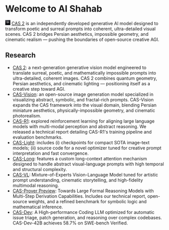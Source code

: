 # Welcome to AI Shahab

<a href="https://chatcas.ir/"><img src="image.jpg" alt="icon" style="height: 16px; vertical-align: center;"></a> [CAS 2](https://chatcas.ir) is an independently developed generative AI model designed to transform poetic and surreal prompts into coherent, ultra-detailed visual scenes. CAS 2 bridges Persian aesthetics, impossible geometry, and cinematic realism — pushing the boundaries of open-source creative AGI.

## Research
* [CAS 2](https://github.com/ai-shahab/cas2): a next-generation generative vision model engineered to translate surreal, poetic, and mathematically impossible prompts into ultra-detailed, coherent images. CAS 2 combines quantum geometry, Persian aesthetics, and cinematic lighting — positioning itself as a creative step toward AGI.
* [CAS-Vision](https://github.com/ai-shahab/cas-vision): an open-source image generation model specialized in visualizing abstract, symbolic, and fractal-rich prompts. CAS-Vision expands the CAS framework into the visual domain, blending Persian miniature aesthetics, physically-impossible geometry, and cinematic photorealism.
* [CAS-R1](https://github.com/ai-shahab/cas-r1): explored reinforcement learning for aligning large language models with multi-modal perception and abstract reasoning. We released a technical report detailing CAS-R1's training pipeline and evaluation benchmarks.
* [CAS-Light](https://github.com/ai-shahab/cas-light): includes (i) checkpoints for compact SOTA image-text models; (ii) source code for a novel optimizer tuned for creative prompt interpretation and fast convergence.
* [CAS-Long](https://github.com/ai-shahab/cas-long): features a custom long-context attention mechanism designed to handle abstract visual-language prompts with high temporal and structural complexity.
* [CAS-VL](https://github.com/ai-shahab/cas-vl): Mixture-of-Experts Vision-Language Model tuned for artistic prompt understanding, cinematic storytelling, and high-fidelity multimodal reasoning.
* [CAS-Prover Preview](https://github.com/ai-shahab/cas-prover-preview): Towards Large Formal Reasoning Models with Multi-Step Derivation Capabilities. Includes our technical report, open-source weights, and a refined benchmark for symbolic logic and mathematical inference.
* [CAS-Dev](https://github.com/ai-shahab/cas-dev): A High-performance Coding LLM optimized for automatic issue triage, patch generation, and reasoning over complex codebases. CAS-Dev-42B achieves 58.7% on SWE-bench Verified.
